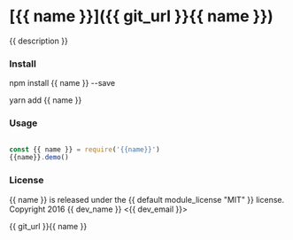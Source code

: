 # [{{ name }}]({{ git_url }}{{ name }})

{{ description }}

### Install
 
   npm install {{ name }} --save

   yarn add {{ name }}

### Usage

```javascript

const {{ name }} = require('{{name}}')
{{name}}.demo()

```

### License

{{ name }} is released under the {{ default module_license "MIT" }} license.
Copyright 2016 {{ dev_name }} <{{ dev_email }}>

{{ git_url }}{{ name }}
